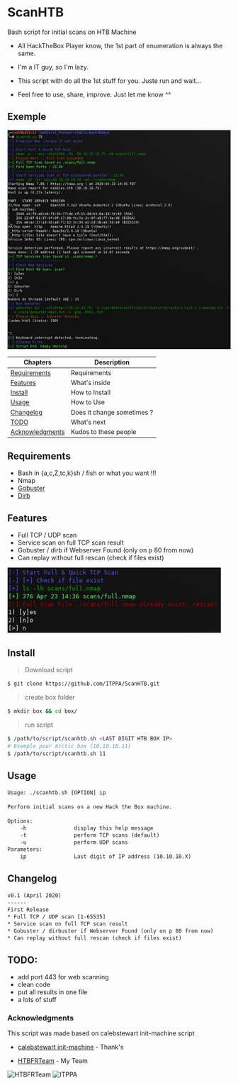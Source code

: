 # ScanHTB

Bash script for initial scans on HTB Machine

 - All HackTheBox Player know, the 1st part of enumeration is always the same.

 - I'm a IT guy, so I'm lazy.

 - This script with do all the 1st stuff for you. Juste run and wait...

 - Feel free to use, share, improve. Just let me know ^^

## Exemple

![Example](https://github.com/ITPPA/ScanHTB/raw/master/assets/scanhtb-full1.png)


| Chapters                                     | Description                                             |
|----------------------------------------------|---------------------------------------------------------|
| [Requirements](#Requirements)                | Requirements             								 |
| [Features](#Features)              	       | What's inside											 |
| [Install](#Install)                          | How to Install						                     |
| [Usage](#Usage)                              | How to Use 						                     |
| [Changelog](#Changelog)                      | Does it change sometimes ?			                     |
| [TODO](#TODO)                                | What's next						                     |
| [Acknowledgments](#acknowledgments)          | Kudos to these people                                   |

## Requirements

* Bash in {a,c,Z,tc,k}sh / fish or what you want !!!
* Nmap
* [Gobuster](https://github.com/OJ/gobuster)
* [Dirb](https://tools.kali.org/web-applications/dirb)

## Features

* Full TCP / UDP scan
* Service scan on full TCP scan result
* Gobuster / dirb if Webserver Found (only on p 80 from now)
* Can replay without full rescan (check if files exist) 

![Replay](https://github.com/ITPPA/ScanHTB/raw/master/assets/scanhtb-exist.png)

## Install

> Download script
```sh
$ git clone https://github.com/ITPPA/ScanHTB.git
```
> create box folder
```sh
$ mkdir box && cd box/
```
> run script 
```sh
$ /path/to/script/scanhtb.sh <LAST DIGIT HTB BOX IP>
# Exemple pour Arctic box (10.10.10.11)
$ /path/to/script/scanhtb.sh 11
```

## Usage

```
Usage: ./scanhtb.sh [OPTION] ip

Perform initial scans on a new Hack the Box machine.

Options:
	-h               display this help message
	-t               perform TCP scans (default)
	-u               perform UDP scans
Parameters:
	ip               Last digit of IP address (10.10.10.X)
```

## Changelog

```
v0.1 (April 2020) 
------
First Release
* Full TCP / UDP scan [1-65535]
* Service scan on full TCP scan result
* Gobuster / dirbuster if Webserver Found (only on p 80 from now)
* Can replay without full rescan (check if files exist)
```

## TODO:

* add port 443 for web scanning
* clean code
* put all results in one file
* a lots of stuff

### Acknowledgments

This script was made based on calebstewart init-machine script 

* [calebstewart init-machine](https://github.com/calebstewart/init-machine) - Thank's

* [HTBFRTeam](https://www.hackthebox.eu/home/teams/profile/2054) - My Team

![HTBFRTeam](https://www.hackthebox.eu/badge/team/image/2054)
![ITPPA](http://www.hackthebox.eu/badge/image/6798)

